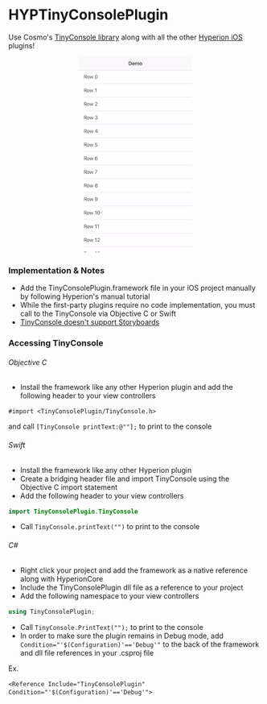 # HYPTinyConsolePlugin
Use Cosmo's [TinyConsole library](https://github.com/Cosmo/TinyConsole) along with all the other [Hyperion iOS](https://github.com/willowtreeapps/Hyperion-iOS) plugins!

<p align="center" id="Tiny Console Gif">
<img src="https://raw.githubusercontent.com/NashZhou/HYPTinyConsolePlugin/master/gif/tiny-console.gif"/>
</p>

### Implementation & Notes
* Add the TinyConsolePlugin.framework file in your iOS project manually by following Hyperion's manual tutorial
* While the first-party plugins require no code implementation, you must call to the TinyConsole via Objective C or Swift
* [TinyConsole doesn't support Storyboards](https://github.com/Cosmo/TinyConsole/issues/29)

### Accessing TinyConsole
###### Objective C

* Install the framework like any other Hyperion plugin and add the following header to your view controllers

``` objc
#import <TinyConsolePlugin/TinyConsole.h>
```


and call `[TinyConsole printText:@""];` to print to the console

###### Swift

* Install the framework like any other Hyperion plugin
* Create a bridging header file and import TinyConsole using the Objective C import statement
* Add the following header to your view controllers
``` swift
import TinyConsolePlugin.TinyConsole
```
* Call `TinyConsole.printText("")` to print to the console

###### C#

* Right click your project and add the framework as a native reference along with HyperionCore
* Include the TinyConsolePlugin dll file as a reference to your project
* Add the following namespace to your view controllers
``` cs
using TinyConsolePlugin;
```
* Call `TinyConsole.PrintText("");` to print to the console
* In order to make sure the plugin remains in Debug mode, add `Condition="'$(Configuration)'=='Debug'"` to the back of the framework and dll file references in your .csproj file

Ex.
```
<Reference Include="TinyConsolePlugin" Condition="'$(Configuration)'=='Debug'">
```
